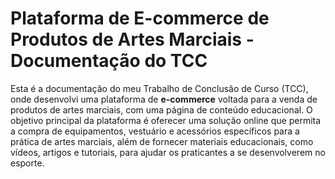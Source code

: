 # Plataforma de E-commerce de Produtos de Artes Marciais - Documentação do TCC

Esta é a documentação do meu Trabalho de Conclusão de Curso (TCC), onde desenvolvi uma plataforma de **e-commerce** voltada para a venda de produtos de artes marciais, com uma página de conteúdo educacional. O objetivo principal da plataforma é oferecer uma solução online que permita a compra de equipamentos, vestuário e acessórios específicos para a prática de artes marciais, além de fornecer materiais educacionais, como vídeos, artigos e tutoriais, para ajudar os praticantes a se desenvolverem no esporte.

